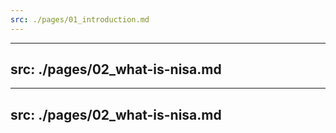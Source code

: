 ```yaml
---
src: ./pages/01_introduction.md
---
```


---
src: ./pages/02_what-is-nisa.md
---

---
src: ./pages/02_what-is-nisa.md
---
